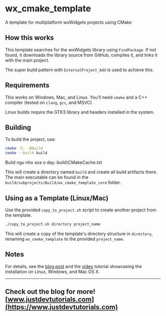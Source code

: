 # wx_cmake_template

A template for multiplatform wxWidgets projects using CMake

## How this works

This template searches for the wxWidgets library using `FindPackage`. If not found, it downloads the library source from GitHub, compiles it, and links it with the main project.

The super build pattern with `ExternalProject_Add` is used to achieve this.

## Requirements

This works on Windows, Mac, and Linux. You'll need `cmake` and a C++ compiler (tested on `clang`, `gcc`, and MSVC).

Linux builds require the GTK3 library and headers installed in the system.

## Building

To build the project, use:

```bash
cmake -S. -Bbuild
cmake --build build
```

Build ngu nho xoa o day: build\CMakeCache.txt

This will create a directory named `build` and create all build artifacts there. The main executable can be found in the `build/subprojects/Build/wx_cmake_template_core` folder.

## Using as a Template (Linux/Mac)

Use the provided `copy_to_project.sh` script to create another project from the template.

```bash
./copy_to_project.sh directory project_name
```

This will create a copy of the template's directory structure in `directory`, renaming `wx_cmake_template` to the provided `project_name`.

## Notes

For details, see the [blog post](https://www.justdevtutorials.com/post/wxwidgets-cmake/) and the [video](https://www.youtube.com/watch?v=MfuBS9n5_aY) tutorial showcasing the installation on Linux, Windows, and Mac OS X.

---

## Check out the blog for more! [www.justdevtutorials.com](https://www.justdevtutorials.com)
